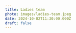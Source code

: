 ```yaml
---
title: Ladies team
photo: images/ladies-team.jpeg
date: 2024-10-02T11:30:00.000Z
draft: false
---
```


